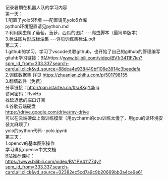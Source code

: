 记录暑期在机器人队的学习内容  
第一天：  
1.配置了yolo5环境 ---配置请见yolo5仓库  
python环境配置请见python.md  
2.利用爬虫爬了葡萄，菠萝，西瓜的图片 ---爬虫脚本（最简单版本）  
3.标注图片形成标注集 ---详见训练集标注.pdf  
第二天：  
1.github的学习，学习了vscode关联github，也开始了自己的github的管理编写   
gituhb学习链接：B站https://www.bilibili.com/video/BV1r3411F7kn?spm_id_from=333.337.search-card.all.click&vd_source=88dca4e938449bf106e3914c3beedefa  
2.训练数据集  详见 https://zhuanlan.zhihu.com/p/501798155  
3.翻墙软件（免费）  
分享链接：http://pan.istartea.cn/#s/8XqY4kjg  
访问密码：RvvHp  
找延迟低的端口订阅  
4.谷歌云端硬盘  
https://drive.google.com/drive/my-drive  
可以在云端硬盘上面训练模型（用pycharm的cpu训练太慢了，用gpu的话环境安装太麻烦了）  
yolo的python代码--yolo.ipynb  
第三天：  
1.opencv的基本图形操作  
学习详见opencv中文文档  
B站推荐课程：  
https://www.bilibili.com/video/BV1PV411774y?spm_id_from=333.337.search-card.all.click&vd_source=02382ec5cd7a9c9b20669bb3a4ce9e61  

